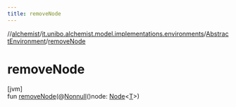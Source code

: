 ```yaml
---
title: removeNode
---
```

//[alchemist](../../../index.html)/[it.unibo.alchemist.model.implementations.environments](../index.html)/[AbstractEnvironment](index.html)/[removeNode](remove-node.html)



# removeNode



[jvm]\
fun [removeNode](remove-node.html)(@[Nonnull](https://docs.oracle.com/javase/8/docs/api/javax/annotation/Nonnull.html)()node: [Node](../../it.unibo.alchemist.model.interfaces/-node/index.html)<[T](../../it.unibo.alchemist/-supported-incarnations/get.html)>)





